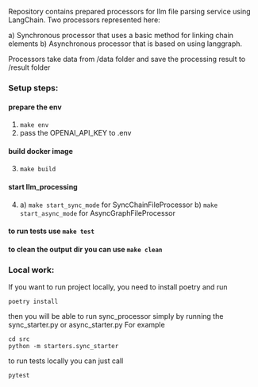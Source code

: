 Repository contains prepared processors for llm file parsing service using LangChain. Two processors represented here:

a) Synchronous processor that uses a basic method for linking chain elements
b) Asynchronous processor that is based on using langgraph.

Processors take data from /data folder and save the processing result to /result folder

### Setup steps:
#### prepare the env
1. ```make env```
2. pass the OPENAI_API_KEY to .env

#### build docker image
3. ```make build```

#### start llm_processing
4. a) ```make start_sync_mode``` for SyncChainFileProcessor
   b) ```make start_async_mode``` for AsyncGraphFileProcessor

#### to run tests use ```make test```
#### to clean the output dir you can use ```make clean```

### Local work:
If you want to run project locally, you need to install poetry and run

```poetry install```

then you will be able to run sync_processor simply by running the sync_starter.py or async_starter.py
For example
```commandline
cd src
python -m starters.sync_starter
```

to run tests locally you can just call

```pytest```
